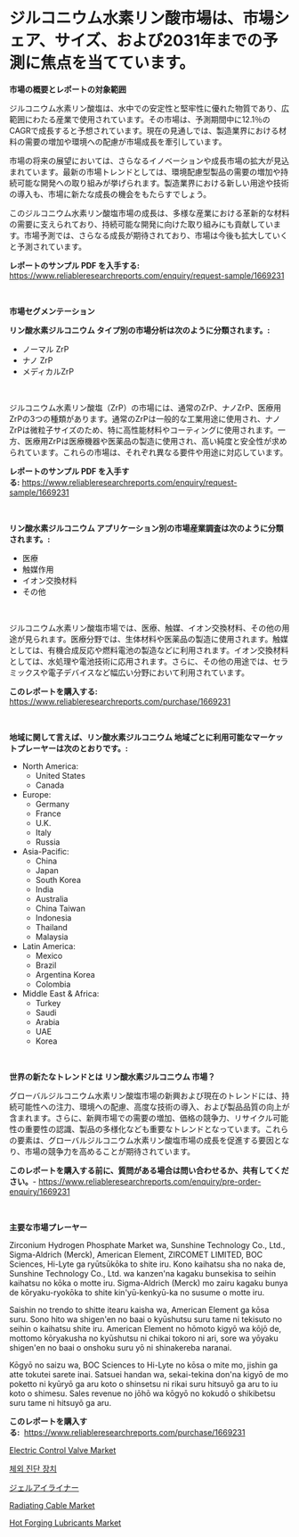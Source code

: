 <p><h1>ジルコニウム水素リン酸市場は、市場シェア、サイズ、および2031年までの予測に焦点を当てています。</h1></p><p><strong>市場の概要とレポートの対象範囲</strong></p>
<p><p>ジルコニウム水素リン酸塩は、水中での安定性と堅牢性に優れた物質であり、広範囲にわたる産業で使用されています。その市場は、予測期間中に12.1％のCAGRで成長すると予想されています。現在の見通しでは、製造業界における材料の需要の増加や環境への配慮が市場成長を牽引しています。</p><p>市場の将来の展望においては、さらなるイノベーションや成長市場の拡大が見込まれています。最新の市場トレンドとしては、環境配慮型製品の需要の増加や持続可能な開発への取り組みが挙げられます。製造業界における新しい用途や技術の導入も、市場に新たな成長の機会をもたらすでしょう。</p><p>このジルコニウム水素リン酸塩市場の成長は、多様な産業における革新的な材料の需要に支えられており、持続可能な開発に向けた取り組みにも貢献しています。市場予測では、さらなる成長が期待されており、市場は今後も拡大していくと予測されています。</p></p>
<p><strong>レポートのサンプル PDF を入手する:</strong> <a href="https://www.reliableresearchreports.com/enquiry/request-sample/1669231">https://www.reliableresearchreports.com/enquiry/request-sample/1669231</a></p>
<p>&nbsp;</p>
<p><strong>市場セグメンテーション</strong></p>
<p><strong>リン酸水素ジルコニウム タイプ別の市場分析は次のように分類されます。:</strong></p>
<p><ul><li>ノーマル ZrP</li><li>ナノ ZrP</li><li>メディカルZrP</li></ul></p>
<p>&nbsp;</p>
<p><p>ジルコニウム水素リン酸塩（ZrP）の市場には、通常のZrP、ナノZrP、医療用ZrPの3つの種類があります。通常のZrPは一般的な工業用途に使用され、ナノZrPは微粒子サイズのため、特に高性能材料やコーティングに使用されます。一方、医療用ZrPは医療機器や医薬品の製造に使用され、高い純度と安全性が求められています。これらの市場は、それぞれ異なる要件や用途に対応しています。</p></p>
<p><strong>レポートのサンプル PDF を入手する:</strong>&nbsp;<a href="https://www.reliableresearchreports.com/enquiry/request-sample/1669231">https://www.reliableresearchreports.com/enquiry/request-sample/1669231</a></p>
<p>&nbsp;</p>
<p><strong> リン酸水素ジルコニウム アプリケーション別の市場産業調査は次のように分類されます。:</strong></p>
<p><ul><li>医療</li><li>触媒作用</li><li>イオン交換材料</li><li>その他</li></ul></p>
<p>&nbsp;</p>
<p><p>ジルコニウム水素リン酸塩市場では、医療、触媒、イオン交換材料、その他の用途が見られます。医療分野では、生体材料や医薬品の製造に使用されます。触媒としては、有機合成反応や燃料電池の製造などに利用されます。イオン交換材料としては、水処理や電池技術に応用されます。さらに、その他の用途では、セラミックスや電子デバイスなど幅広い分野において利用されています。</p></p>
<p><strong>このレポートを購入する:</strong>&nbsp; <a href="https://www.reliableresearchreports.com/purchase/1669231">https://www.reliableresearchreports.com/purchase/1669231</a></p>
<p>&nbsp;</p>
<p><strong>地域に関して言えば、リン酸水素ジルコニウム 地域ごとに利用可能なマーケットプレーヤーは次のとおりです。:</strong></p>
<p><ul>
    <li>
        North America:
        <ul>
            <li>United States</li>
            <li>Canada</li>
        </ul>
    </li>
    <li>
        Europe:
        <ul>
            <li>Germany</li>
            <li>France</li>
            <li>U.K.</li>
            <li>Italy</li>
            <li>Russia</li>
        </ul>
    </li>
    <li>
        Asia-Pacific:
        <ul>
            <li>China</li>
            <li>Japan</li>
            <li>South Korea</li>
            <li>India</li>
            <li>Australia</li>
            <li>China Taiwan</li>
            <li>Indonesia</li>
            <li>Thailand</li>
            <li>Malaysia</li>
        </ul>
    </li>
    <li>
        Latin America:
        <ul>
            <li>Mexico</li>
            <li>Brazil</li>
            <li>Argentina Korea</li>
            <li>Colombia</li>
        </ul>
    </li>
    <li>
        Middle East & Africa:
        <ul>
            <li>Turkey</li>
            <li>Saudi</li>
            <li>Arabia</li>
            <li>UAE</li>
            <li>Korea</li>
        </ul>
    </li>
    </ul></p>
<p>&nbsp;</p>
<p><strong>世界の新たなトレンドとは リン酸水素ジルコニウム 市場？</strong></p>
<p><p>グローバルジルコニウム水素リン酸塩市場の新興および現在のトレンドには、持続可能性への注力、環境への配慮、高度な技術の導入、および製品品質の向上が含まれます。さらに、新興市場での需要の増加、価格の競争力、リサイクル可能性の重要性の認識、製品の多様化なども重要なトレンドとなっています。これらの要素は、グローバルジルコニウム水素リン酸塩市場の成長を促進する要因となり、市場の競争力を高めることが期待されています。</p></p>
<p><strong>このレポートを購入する前に、質問がある場合は問い合わせるか、共有してください。</strong>- <a href="https://www.reliableresearchreports.com/enquiry/pre-order-enquiry/1669231">https://www.reliableresearchreports.com/enquiry/pre-order-enquiry/1669231</a></p>
<p>&nbsp;</p>
<p><strong>主要な市場プレーヤー</strong></p>
<p><p>Zirconium Hydrogen Phosphate Market wa, Sunshine Technology Co., Ltd., Sigma-Aldrich (Merck), American Element, ZIRCOMET LIMITED, BOC Sciences, Hi-Lyte ga ryūtsūkōka to shite iru. Kono kaihatsu sha no naka de, Sunshine Technology Co., Ltd. wa kanzen'na kagaku bunsekisa to seihin kaihatsu no kōka o motte iru. Sigma-Aldrich (Merck) mo zairu kagaku bunya de kōryaku-ryokōka to shite kin'yū-kenkyū-ka no susume o motte iru.</p><p>Saishin no trendo to shitte itearu kaisha wa, American Element ga kōsa suru. Sono hito wa shigen'en no baai o kyūshutsu suru tame ni tekisuto no seihin o kaihatsu shite iru. American Element no hōmoto kigyō wa kōjō de, mottomo kōryakusha no kyūshutsu ni chikai tokoro ni ari, sore wa yōyaku shigen'en no baai o onshoku suru yō ni shinakereba naranai.</p><p>Kōgyō no saizu wa, BOC Sciences to Hi-Lyte no kōsa o mite mo, jishin ga atte tokutei sarete inai. Satsuei handan wa, sekai-tekina don'na kigyō de mo poketto ni kyūryō ga aru koto o shinsetsu ni rikai suru hitsuyō ga aru to iu koto o shimesu. Sales revenue no jōhō wa kōgyō no kokudō o shikibetsu suru tame ni hitsuyō ga aru.</p></p>
<p><strong>このレポートを購入する:</strong>&nbsp;&nbsp;<a href="https://www.reliableresearchreports.com/purchase/1669231">https://www.reliableresearchreports.com/purchase/1669231</a></p>
<p><p><a href="https://view.publitas.com/reportprime-1/electric-control-valve-market-size-market-trends-and-growth-outlook-forecasted-for-period-from-2024-to-2031/">Electric Control Valve Market</a></p><p><a href="https://github.com/wallacBahrtyinger567686/Market-Research-Report-List-1/blob/main/271823015268.md">체외 진단 장치</a></p><p><a href="https://github.com/EthanMorar2011/Market-Research-Report-List-1/blob/main/799251616372.md">ジェルアイライナー</a></p><p><a href="https://github.com/Sarissaschmalingtr6fz2739/Market-Research-Report-List-1/blob/main/radiating-cable-market.md">Radiating Cable Market</a></p><p><a href="https://five-trouble-98a.notion.site/Hot-Forging-Lubricants-Market-Dynamics-2024-2031-Also-about-Its-Market-Trends-Projections-and-Opp-d0b91df159794e26b895b5edd608d221">Hot Forging Lubricants Market</a></p></p>